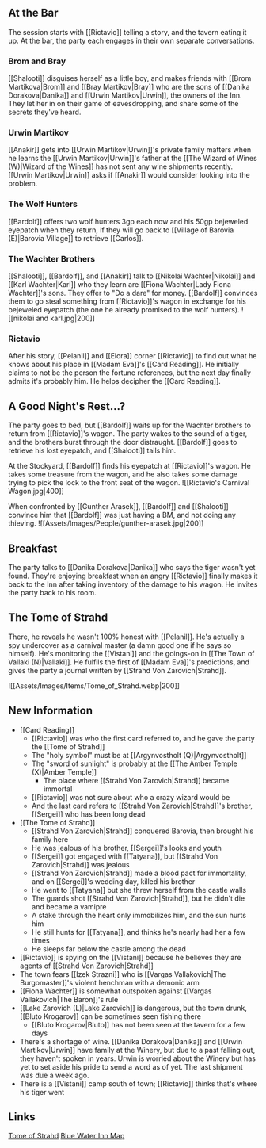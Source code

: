 ## At the Bar
The session starts with [[Rictavio]] telling a story, and the tavern eating it up. At the bar, the party each engages in their own separate conversations.

### Brom and Bray
[[Shalooti]] disguises herself as a little boy, and makes friends with [[Brom Martikova|Brom]] and [[Bray Martikov|Bray]] who are the sons of [[Danika Dorakova|Danika]] and [[Urwin Martikov|Urwin]], the owners of the Inn. They let her in on their game of eavesdropping, and share some of the secrets they've heard.

### Urwin Martikov
[[Anakir]] gets into [[Urwin Martikov|Urwin]]'s private family matters when he learns the [[Urwin Martikov|Urwin]]'s father at the [[The Wizard of Wines (W)|Wizard of the Wines]] has not sent any wine shipments recently. [[Urwin Martikov|Urwin]] asks if [[Anakir]] would consider looking into the problem.

### The Wolf Hunters
[[Bardolf]] offers two wolf hunters 3gp each now and his 50gp bejeweled eyepatch when they return, if they will go back to [[Village of Barovia (E)|Barovia Village]] to retrieve [[Carlos]].

### The Wachter Brothers
[[Shalooti]], [[Bardolf]], and [[Anakir]] talk to [[Nikolai Wachter|Nikolai]] and [[Karl Wachter|Karl]] who they learn are [[Fiona Wachter|Lady Fiona Wachter]]'s sons. They offer to "Do a dare" for money. [[Bardolf]] convinces them to go steal something from [[Rictavio]]'s wagon in exchange for his bejeweled eyepatch (the one he already promised to the wolf hunters).
![[nikolai and karl.jpg|200]]

### Rictavio
After his story, [[Pelanil]] and [[Elora]] corner [[Rictavio]] to find out what he knows about his place in [[Madam Eva]]'s [[Card Reading]]. He initially claims to not be the person the fortune references, but the next day finally admits it's probably him. He helps decipher the [[Card Reading]].

## A Good Night's Rest...?
The party goes to bed, but [[Bardolf]] waits up for the Wachter brothers to return from [[Rictavio]]'s wagon. The party wakes to the sound of a tiger, and the brothers burst through the door distraught. [[Bardolf]] goes to retrieve his lost eyepatch, and [[Shalooti]] tails him.

At the Stockyard, [[Bardolf]] finds his eyepatch at [[Rictavio]]'s wagon. He takes some treasure from the wagon, and he also takes some damage trying to pick the lock to the front seat of the wagon.
![[Rictavio's Carnival Wagon.jpg|400]]

When confronted by [[Gunther Arasek]], [[Bardolf]] and [[Shalooti]] convince him that [[Bardolf]] was just having a BM, and not doing any thieving.
![[Assets/Images/People/gunther-arasek.jpg|200]]

## Breakfast
The party talks to [[Danika Dorakova|Danika]] who says the tiger wasn't yet found. They're enjoying breakfast when an angry [[Rictavio]] finally makes it back to the Inn after taking inventory of the damage to his wagon. He invites the party back to his room.

## The Tome of Strahd
There, he reveals he wasn't 100% honest with [[Pelanil]]. He's actually a spy undercover as a carnival master (a damn good one if he says so himself). He's monitoring the [[Vistani]] and the goings-on in [[The Town of Vallaki (N)|Vallaki]]. He fulfils the first of [[Madam Eva]]'s predictions, and gives the party a journal written by [[Strahd Von Zarovich|Strahd]].

![[Assets/Images/Items/Tome_of_Strahd.webp|200]]

## New Information
- [[Card Reading]]
	- [[Rictavio]] was who the first card referred to, and he gave the party the [[Tome of Strahd]]
	- The "holy symbol" must be at [[Argynvostholt (Q)|Argynvostholt]]
	- The "sword of sunlight" is probably at the [[The Amber Temple (X)|Amber Temple]]
		- The place where [[Strahd Von Zarovich|Strahd]] became immortal
	- [[Rictavio]] was not sure about who a crazy wizard would be
	- And the last card refers to [[Strahd Von Zarovich|Strahd]]'s brother, [[Sergei]] who has been long dead
- [[The Tome of Strahd]]
	- [[Strahd Von Zarovich|Strahd]] conquered Barovia, then brought his family here
	- He was jealous of his brother, [[Sergei]]'s looks and youth
	- [[Sergei]] got engaged with [[Tatyana]], but [[Strahd Von Zarovich|Strahd]] was jealous
	- [[Strahd Von Zarovich|Strahd]] made a blood pact for immortality, and on [[Sergei]]'s wedding day, killed his brother
	- He went to [[Tatyana]] but she threw herself from the castle walls
	- The guards shot [[Strahd Von Zarovich|Strahd]], but he didn't die and became a vamipre
	- A stake through the heart only immobilizes him, and the sun hurts him
	- He still hunts for [[Tatyana]], and thinks he's nearly had her a few times
	- He sleeps far below the castle among the dead
- [[Rictavio]] is spying on the [[Vistani]] because he believes they are agents of [[Strahd Von Zarovich|Strahd]]
- The town fears [[Izek Strazni]] who is [[Vargas Vallakovich|The Burgomaster]]'s violent henchman with a demonic arm
- [[Fiona Wachter]] is somewhat outspoken against [[Vargas Vallakovich|The Baron]]'s rule
- [[Lake Zarovich (L)|Lake Zarovich]] is dangerous, but the town drunk, [[Bluto Krogarov]] can be sometimes seen fishing there
	- [[Bluto Krogarov|Bluto]] has not been seen at the tavern for a few days
- There's a shortage of wine. [[Danika Dorakova|Danika]] and [[Urwin Martikov|Urwin]] have family at the Winery, but due to a past falling out, they haven't spoken in years. Urwin is worried about the Winery but has yet to set aside his pride to send a word as of yet. The last shipment was due a week ago.
- There is a [[Vistani]] camp south of town; [[Rictavio]] thinks that's where his tiger went

## Links
[Tome of Strahd](https://cos.nathanorick.com/no-spoilers/campaign-notes/handouts/items/tome-of-strahd-handout.html)
[Blue Water Inn Map](https://cos.nathanorick.com/no-spoilers/campaign-notes/handouts/maps/vallaki/the-blue-water-inn-map.html)